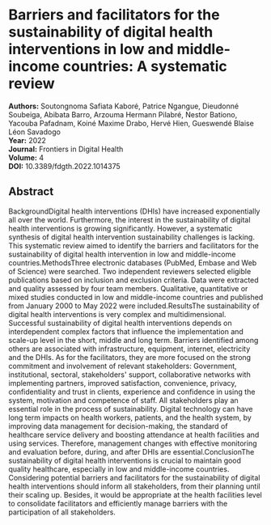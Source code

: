 # Barriers and facilitators for the sustainability of digital health interventions in low and middle-income countries: A systematic review

**Authors:** Soutongnoma Safiata Kaboré, Patrice Ngangue, Dieudonné Soubeiga, Abibata Barro, Arzouma Hermann Pilabré, Nestor Bationo, Yacouba Pafadnam, Koiné Maxime Drabo, Hervé Hien, Gueswendé Blaise Léon Savadogo  
**Year:** 2022  
**Journal:** Frontiers in Digital Health  
**Volume:** 4  
**DOI:** 10.3389/fdgth.2022.1014375  

## Abstract
BackgroundDigital health interventions (DHIs) have increased exponentially all over the world. Furthermore, the interest in the sustainability of digital health interventions is growing significantly. However, a systematic synthesis of digital health intervention sustainability challenges is lacking. This systematic review aimed to identify the barriers and facilitators for the sustainability of digital health intervention in low and middle-income countries.MethodsThree electronic databases (PubMed, Embase and Web of Science) were searched. Two independent reviewers selected eligible publications based on inclusion and exclusion criteria. Data were extracted and quality assessed by four team members. Qualitative, quantitative or mixed studies conducted in low and middle-income countries and published from January 2000 to May 2022 were included.ResultsThe sustainability of digital health interventions is very complex and multidimensional. Successful sustainability of digital health interventions depends on interdependent complex factors that influence the implementation and scale-up level in the short, middle and long term. Barriers identified among others are associated with infrastructure, equipment, internet, electricity and the DHIs. As for the facilitators, they are more focused on the strong commitment and involvement of relevant stakeholders: Government, institutional, sectoral, stakeholders' support, collaborative networks with implementing partners, improved satisfaction, convenience, privacy, confidentiality and trust in clients, experience and confidence in using the system, motivation and competence of staff. All stakeholders play an essential role in the process of sustainability. Digital technology can have long term impacts on health workers, patients, and the health system, by improving data management for decision-making, the standard of healthcare service delivery and boosting attendance at health facilities and using services. Therefore, management changes with effective monitoring and evaluation before, during, and after DHIs are essential.ConclusionThe sustainability of digital health interventions is crucial to maintain good quality healthcare, especially in low and middle-income countries. Considering potential barriers and facilitators for the sustainability of digital health interventions should inform all stakeholders, from their planning until their scaling up. Besides, it would be appropriate at the health facilities level to consolidate facilitators and efficiently manage barriers with the participation of all stakeholders.


